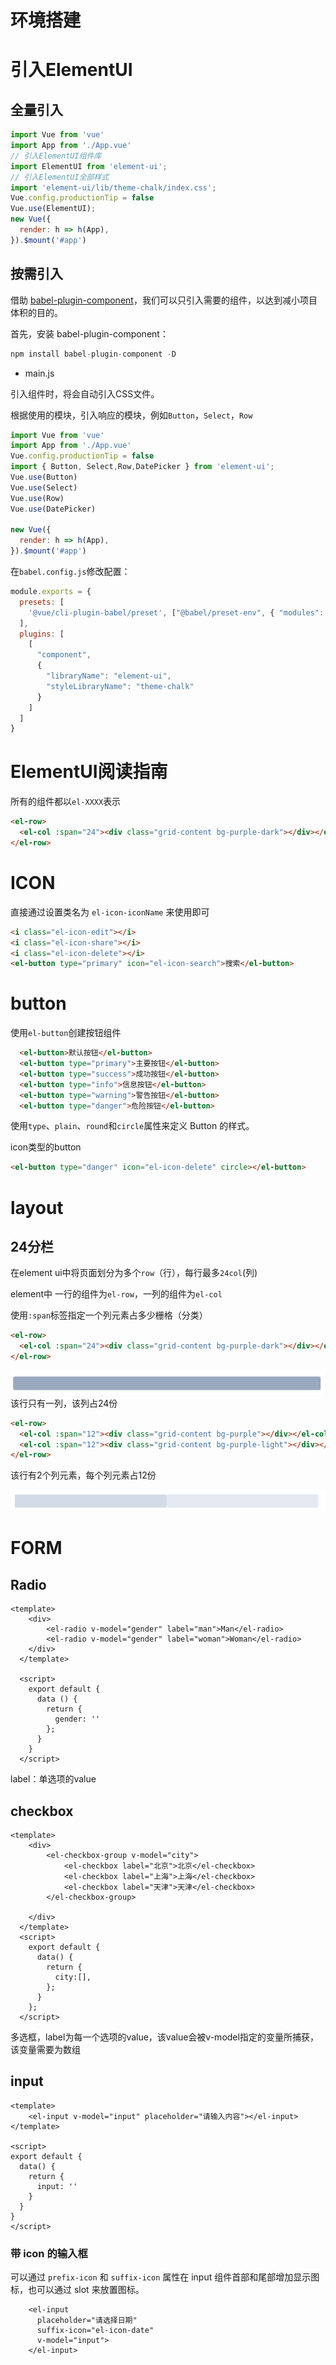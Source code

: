 # 环境搭建





# 引入ElementUI

## 全量引入

```js
import Vue from 'vue'
import App from './App.vue'
// 引入ElementUI组件库
import ElementUI from 'element-ui';
// 引入ElementUI全部样式
import 'element-ui/lib/theme-chalk/index.css';
Vue.config.productionTip = false
Vue.use(ElementUI);
new Vue({
  render: h => h(App),
}).$mount('#app')

```

## 按需引入

借助 [babel-plugin-component](https://github.com/QingWei-Li/babel-plugin-component)，我们可以只引入需要的组件，以达到减小项目体积的目的。

首先，安装 babel-plugin-component：

```js
npm install babel-plugin-component -D
```

- main.js

引入组件时，将会自动引入CSS文件。

根据使用的模块，引入响应的模块，例如`Button`，`Select`，`Row`

```js
import Vue from 'vue'
import App from './App.vue'
Vue.config.productionTip = false
import { Button, Select,Row,DatePicker } from 'element-ui';
Vue.use(Button)
Vue.use(Select)
Vue.use(Row)
Vue.use(DatePicker)

new Vue({
  render: h => h(App),
}).$mount('#app')

```

在`babel.config.js`修改配置：

```js
module.exports = {
  presets: [
    '@vue/cli-plugin-babel/preset', ["@babel/preset-env", { "modules": false }]
  ],
  plugins: [
    [
      "component",
      {
        "libraryName": "element-ui",
        "styleLibraryName": "theme-chalk"
      }
    ]
  ]
}
```

# ElementUI阅读指南

所有的组件都以`el-XXXX`表示

```html
<el-row>
  <el-col :span="24"><div class="grid-content bg-purple-dark"></div></el-col>
</el-row>
```

# ICON

直接通过设置类名为 `el-icon-iconName` 来使用即可

```html
<i class="el-icon-edit"></i>
<i class="el-icon-share"></i>
<i class="el-icon-delete"></i>
<el-button type="primary" icon="el-icon-search">搜索</el-button>
```

# button

使用`el-button`创建按钮组件

```html
  <el-button>默认按钮</el-button>
  <el-button type="primary">主要按钮</el-button>
  <el-button type="success">成功按钮</el-button>
  <el-button type="info">信息按钮</el-button>
  <el-button type="warning">警告按钮</el-button>
  <el-button type="danger">危险按钮</el-button>
```

使用`type`、`plain`、`round`和`circle`属性来定义 Button 的样式。

icon类型的button

```html
<el-button type="danger" icon="el-icon-delete" circle></el-button>
```

# layout

## 24分栏

在element ui中将页面划分为多个`row`（行），每行最多`24col`(列)

element中 一行的组件为`el-row`，一列的组件为`el-col`

使用`:span`标签指定一个列元素占多少栅格（分类）

```html
<el-row>
  <el-col :span="24"><div class="grid-content bg-purple-dark"></div></el-col>
</el-row>

```

![image-20231109211857646](assets/image-20231109211857646.png)该行只有一列，该列占24份

```html
<el-row>
  <el-col :span="12"><div class="grid-content bg-purple"></div></el-col>
  <el-col :span="12"><div class="grid-content bg-purple-light"></div></el-col>
</el-row>
```

该行有2个列元素，每个列元素占12份

![image-20231109212042687](assets/image-20231109212042687.png)

# FORM

##  Radio

```vue
<template>
    <div>
        <el-radio v-model="gender" label="man">Man</el-radio>
        <el-radio v-model="gender" label="woman">Woman</el-radio>
    </div>
  </template>
  
  <script>
    export default {
      data () {
        return {
          gender: ''
        };
      }
    }
  </script>
```

label：单选项的value

## checkbox

```vue
<template>
    <div>
        <el-checkbox-group v-model="city">
            <el-checkbox label="北京">北京</el-checkbox>
            <el-checkbox label="上海">上海</el-checkbox>
            <el-checkbox label="天津">天津</el-checkbox>
        </el-checkbox-group>

    </div>
  </template>
  <script>
    export default {
      data() {
        return {
          city:[],
        };
      }
    };
  </script>
```

多选框，label为每一个选项的value，该value会被v-model指定的变量所捕获，该变量需要为数组

## input



```vue
<template>
    <el-input v-model="input" placeholder="请输入内容"></el-input>
</template>

<script>
export default {
  data() {
    return {
      input: ''
    }
  }
}
</script>
```

### 带 icon 的输入框

可以通过 `prefix-icon` 和 `suffix-icon` 属性在 input 组件首部和尾部增加显示图标，也可以通过 slot 来放置图标。

```vue
    <el-input
      placeholder="请选择日期"
      suffix-icon="el-icon-date"
      v-model="input">
    </el-input>
```

